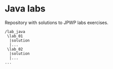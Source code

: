 # Java labs
Repository with solutions to JPWP labs exercises.
```
/lab_java
 \lab_01
  |solution
  |...
 \lab_02
  |solution
  |...
...
```